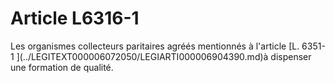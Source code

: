 # Article L6316-1

<div align="left">
  Les organismes collecteurs paritaires agréés mentionnés à l'article [L. 6351-1 ](../LEGITEXT000006072050/LEGIARTI000006904390.md)à dispenser une formation de qualité.